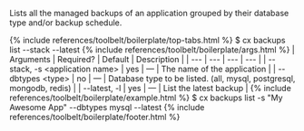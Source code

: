 Lists all the managed backups of an application grouped by their database type and/or backup schedule.

{% include references/toolbelt/boilerplate/top-tabs.html %}
$ cx backups list --stack <application name> --latest 
{% include references/toolbelt/boilerplate/args.html %}
| Arguments | Required? | Default | Description |
|  ---  |  ---  |  ---  |  ---  |
| \--stack, -s &lt;application name&gt; | yes | — | The name of the application |
| \--dbtypes &lt;type&gt; | no | — | Database type to be listed. (all, mysql, postgresql, mongodb, redis) |
| \--latest, -l | yes | — | List the latest backup |
{% include references/toolbelt/boilerplate/example.html %}
$ cx backups list -s "My Awesome App" --dbtypes mysql --latest
{% include references/toolbelt/boilerplate/footer.html %}